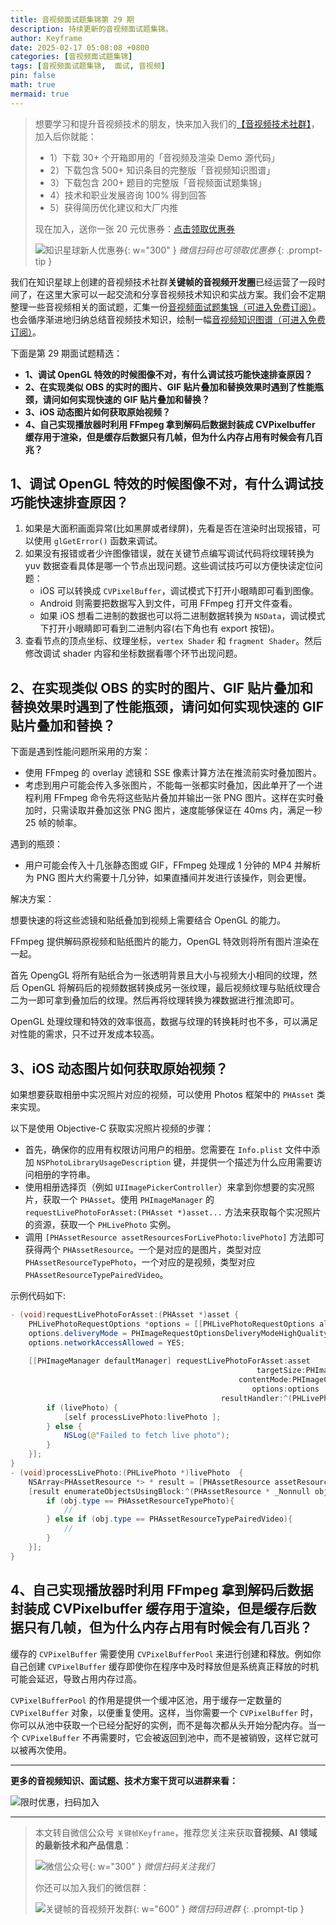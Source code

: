 ```yaml
---
title: 音视频面试题集锦第 29 期
description: 持续更新的音视频面试题集锦。
author: Keyframe
date: 2025-02-17 05:08:08 +0800
categories: [音视频面试题集锦]
tags: [音视频面试题集锦,  面试, 音视频]
pin: false
math: true
mermaid: true
---
```


>想要学习和提升音视频技术的朋友，快来加入我们的<a href="https://t.zsxq.com/jRprT" target="_blank" rel="noopener noreferrer">【音视频技术社群】</a>，加入后你就能：
>
>- 1）下载 30+ 个开箱即用的「音视频及渲染 Demo 源代码」
>- 2）下载包含 500+ 知识条目的完整版「音视频知识图谱」
>- 3）下载包含 200+ 题目的完整版「音视频面试题集锦」
>- 4）技术和职业发展咨询 100% 得到回答
>- 5）获得简历优化建议和大厂内推
>  
>现在加入，送你一张 20 元优惠券：<a href="https://t.zsxq.com/jRprT" target="_blank" rel="noopener noreferrer">点击领取优惠券</a>
>
>![知识星球新人优惠券](assets/img/keyframe-zsxq-coupon.png){: w="300" }
>_微信扫码也可领取优惠券_
{: .prompt-tip }


我们在知识星球上创建的音视频技术社群**关键帧的音视频开发圈**已经运营了一段时间了，在这里大家可以一起交流和分享音视频技术知识和实战方案。我们会不定期整理一些音视频相关的面试题，汇集一份[音视频面试题集锦（可进入免费订阅）](https://mp.weixin.qq.com/mp/appmsgalbum?__biz=MjM5MTkxOTQyMQ==&action=getalbum&album_id=2380776196751425539#wechat_redirect)。也会循序渐进地归纳总结音视频技术知识，绘制一幅[音视频知识图谱（可进入免费订阅）](https://mp.weixin.qq.com/mp/appmsgalbum?__biz=MjM5MTkxOTQyMQ==&action=getalbum&album_id=2349658423078092802#wechat_redirect)。


下面是第 29 期面试题精选：

- **1、调试 OpenGL 特效的时候图像不对，有什么调试技巧能快速排查原因？**
- **2、在实现类似 OBS 的实时的图片、GIF 贴片叠加和替换效果时遇到了性能瓶颈，请问如何实现快速的 GIF 贴片叠加和替换？**
- **3、iOS 动态图片如何获取原始视频？**
- **4、自己实现播放器时利用 FFmpeg 拿到解码后数据封装成 CVPixelbuffer 缓存用于渲染，但是缓存后数据只有几帧，但为什么内存占用有时候会有几百兆？**



## 1、调试 OpenGL 特效的时候图像不对，有什么调试技巧能快速排查原因？


1. 如果是大面积画面异常(比如黑屏或者绿屏)，先看是否在渲染时出现报错，可以使用 `glGetError()` 函数来调试。
2. 如果没有报错或者少许图像错误，就在关键节点编写调试代码将纹理转换为 yuv 数据查看具体是哪一个节点出现问题。这些调试技巧可以方便快读定位问题：
	- iOS 可以转换成 `CVPixelBuffer`，调试模式下打开小眼睛即可看到图像。
	- Android 则需要把数据写入到文件，可用 FFmpeg 打开文件查看。
	- 如果 iOS 想看二进制的数据也可以将二进制数据转换为 `NSData`，调试模式下打开小眼睛即可看到二进制内容(右下角也有 export 按钮)。
3. 查看节点的顶点坐标、纹理坐标，`vertex Shader` 和 `fragment Shader`。然后修改调试 shader 内容和坐标数据看哪个环节出现问题。


## 2、在实现类似 OBS 的实时的图片、GIF 贴片叠加和替换效果时遇到了性能瓶颈，请问如何实现快速的 GIF 贴片叠加和替换？


下面是遇到性能问题所采用的方案：

- 使用 FFmpeg 的 overlay 滤镜和 SSE 像素计算方法在推流前实时叠加图片。  
- 考虑到用户可能会传入多张图片，不能每一张都实时叠加，因此单开了一个进程利用 FFmpeg 命令先将这些贴片叠加并输出一张 PNG 图片。这样在实时叠加时，只需读取并叠加这张 PNG 图片，速度能够保证在 40ms 内，满足一秒 25 帧的帧率。  

遇到的瓶颈：

- 用户可能会传入十几张静态图或 GIF，FFmpeg 处理成 1 分钟的 MP4 并解析为 PNG 图片大约需要十几分钟，如果直播间并发进行该操作，则会更慢。    


解决方案：

想要快速的将这些滤镜和贴纸叠加到视频上需要结合 OpenGL 的能力。  

FFmpeg 提供解码原视频和贴纸图片的能力，OpenGL 特效则将所有图片渲染在一起。 

首先 OpengGL 将所有贴纸合为一张透明背景且大小与视频大小相同的纹理，然后 OpenGL 将解码后的视频数据转换成另一张纹理，最后视频纹理与贴纸纹理合二为一即可拿到叠加后的纹理。然后再将纹理转换为裸数据进行推流即可。

OpenGL 处理纹理和特效的效率很高，数据与纹理的转换耗时也不多，可以满足对性能的需求，只不过开发成本较高。


## 3、iOS 动态图片如何获取原始视频？

如果想要获取相册中实况照片对应的视频，可以使用 Photos 框架中的 `PHAsset` 类来实现。

以下是使用 Objective-C 获取实况照片视频的步骤：   

- 首先，确保你的应用有权限访问用户的相册。您需要在 `Info.plist` 文件中添加 `NSPhotoLibraryUsageDescription` 键，并提供一个描述为什么应用需要访问相册的字符串。  
- 使用相册选择页（例如 `UIImagePickerController`）来拿到你想要的实况照片，获取一个 `PHAsset`。使用 `PHImageManager` 的 `requestLivePhotoForAsset:(PHAsset *)asset...` 方法来获取每个实况照片的资源，获取一个 `PHLivePhoto` 实例。
- 调用 `[PHAssetResource assetResourcesForLivePhoto:livePhoto]` 方法即可获得两个 `PHAssetResource`。一个是对应的是图片，类型对应 `PHAssetResourceTypePhoto`，一个对应的是视频，类型对应 `PHAssetResourceTypePairedVideo`。

示例代码如下:

```java
- (void)requestLivePhotoForAsset:(PHAsset *)asset {
    PHLivePhotoRequestOptions *options = [[PHLivePhotoRequestOptions alloc] init];
    options.deliveryMode = PHImageRequestOptionsDeliveryModeHighQualityFormat;
    options.networkAccessAllowed = YES;
    
    [[PHImageManager defaultManager] requestLivePhotoForAsset:asset
                                                       targetSize:PHImageManagerMaximumSize
                                                   contentMode:PHImageContentModeAspectFill
                                                      options:options
                                               resultHandler:^(PHLivePhoto * _Nullable livePhoto, NSDictionary * _Nullable info) {
        if (livePhoto) {
            [self processLivePhoto:livePhoto ];
        } else {
            NSLog(@"Failed to fetch live photo");
        }
    }];
}
- (void)processLivePhoto:(PHLivePhoto *)livePhoto  {
    NSArray<PHAssetResource *> * result = [PHAssetResource assetResourcesForLivePhoto:livePhoto];
    [result enumerateObjectsUsingBlock:^(PHAssetResource * _Nonnull obj, NSUInteger idx, BOOL * _Nonnull stop) {
        if (obj.type == PHAssetResourceTypePhoto){
            //
        } else if (obj.type == PHAssetResourceTypePairedVideo){
            //
        }
    }];
}
```

## 4、自己实现播放器时利用 FFmpeg 拿到解码后数据封装成 CVPixelbuffer 缓存用于渲染，但是缓存后数据只有几帧，但为什么内存占用有时候会有几百兆？


缓存的 `CVPixelBuffer` 需要使用 `CVPixelBufferPool` 来进行创建和释放。例如你自己创建 `CVPixelBuffer` 缓存即使你在程序中及时释放但是系统真正释放的时机可能会延迟，导致占用内存过高。

`CVPixelBufferPool` 的作用是提供一个缓冲区池，用于缓存一定数量的 `CVPixelBuffer` 对象，以便重复使用。这样，当你需要一个 `CVPixelBuffer` 时，你可以从池中获取一个已经分配好的实例，而不是每次都从头开始分配内存。当一个 `CVPixelBuffer` 不再需要时，它会被返回到池中，而不是被销毁，这样它就可以被再次使用。


---

**更多的音视频知识、面试题、技术方案干货可以进群来看：**

![限时优惠，扫码加入](assets/img/keyframe-zsxq.png)







---

> 本文转自微信公众号 `关键帧Keyframe`，推荐您关注来获取**音视频、AI 领域的最新技术和产品信息**：
>
>![微信公众号](assets/img/keyframe-mp.jpg){: w="300" }
>_微信扫码关注我们_
>
>你还可以加入我们的微信群：
>
>![关键帧的音视频开发群](assets/img/av-wechat-group.jpg){: w="600" }
>_微信扫码进群_
{: .prompt-tip }

